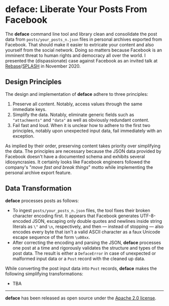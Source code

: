 # deface: Liberate Your Posts From Facebook

The **deface** command line tool and library clean and consolidate the post data
from `posts/your_posts_n.json` files in personal archives exported from
Facebook. That should make it easier to extricate your content and also yourself
from the social network. Doing so matters because Facebook is an imminent threat
to human rights and democracy all over the world. I presented the
(dispassionate) case against Facebook as an invited talk at
[Rebase](http://rebase-conf.org/2020/#technology-today-a-paucity-of-integrity-and-imagination)/[SPLASH](https://2020.splashcon.org)
in November 2020.


## Design Principles

The design and implementation of **deface** adhere to three principles:

 1. Preserve all content. Notably, access values through the same immediate
    keys.
 2. Simplify the data. Notably, eliminate generic fields such as `"attachments"`
    and `"data"` as well as obviously redundant content.
 3. Fail fast and loud. When it is unclear how to adhere to the first two
    principles, notably upon unexpected input data, fail immediately with an
    exception.

As implied by their order, preserving content takes priority over simplifying
the data. The principles are necessary because the JSON data provided by
Facebook doesn't have a documented schema and exhibits several idiosyncrasies.
It certainly looks like Facebook engineers followed the company's "*move fast
and break things*" motto while implementing the personal archive export feature.

## Data Transformation

**deface** processes posts as follows:

  * To ingest `posts/your_posts_n.json` files, the tool fixes their broken
    character encoding first. It appears that Facebook generates UTF-8-encoded
    JSON, escaping only double quotes and newlines inside string literals as
    `\"` and `\n`, respectively, and then — instead of stopping — also encodes
    every byte that isn't a valid ASCII character as a faux Unicode escape
    sequence of the form `\u00xx`.
  * After correcting the encoding and parsing the JSON, **deface** processes one
    post at a time and rigorously validates the structure and types of the post
    data. The result is either a `DefaceError` in case of unexpected or
    malformed input data or a `Post` record with the cleaned up data.

While converting the post input data into `Post` records, **deface** makes the
following simplifying transformations:

  * TBA

---

**deface** has been released as open source under the [Apache 2.0
license](LICENSE).
